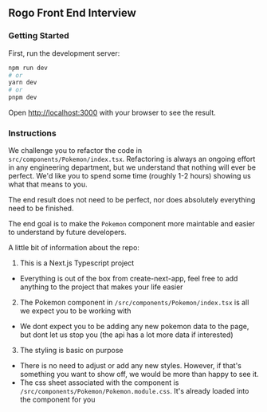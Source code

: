 ## Rogo Front End Interview
### Getting Started

First, run the development server:

```bash
npm run dev
# or
yarn dev
# or
pnpm dev
```

Open [http://localhost:3000](http://localhost:3000) with your browser to see the result.

### Instructions

We challenge you to refactor the code in `src/components/Pokemon/index.tsx`. Refactoring is always an ongoing effort in any engineering department, but we understand that nothing will ever be perfect. We'd like you to spend some time (roughly 1-2 hours) showing us what that means to you.

The end result does not need to be perfect, nor does absolutely everything need to be finished.

The end goal is to make the `Pokemon` component more maintable and easier to understand by future developers.

A little bit of information about the repo:
1. This is a Next.js Typescript project
  - Everything is out of the box from create-next-app, feel free to add anything to the project that makes your life easier
2. The Pokemon component in `/src/components/Pokemon/index.tsx` is all we expect you to be working with
  - We dont expect you to be adding any new pokemon data to the page, but dont let us stop you (the api has a lot more data if interested)
3. The styling is basic on purpose
  - There is no need to adjust or add any new styles. However, if that's something you want to show off, we would be more than happy to see it.
  - The css sheet associated with the component is `/src/components/Pokemon/Pokemon.module.css`. It's already loaded into the component for you


